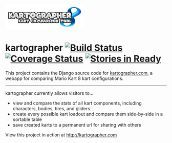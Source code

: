 <img src="kartographer/static/logo.png" alt="kartographer" width="245px">

# kartographer [![Build Status](https://travis-ci.org/dougwt/kartographer.svg)](https://travis-ci.org/dougwt/kartographer) [![Coverage Status](https://img.shields.io/coveralls/dougwt/kartographer.svg)](https://coveralls.io/r/dougwt/kartographer) [![Stories in Ready](https://badge.waffle.io/dougwt/kartographer.svg?label=ready&title=Ready)](http://waffle.io/dougwt/kartographer)

This project contains the Django source code for [kartographer.com](http://kartographer.com), a webapp for comparing Mario Kart 8 kart configurations. 

---

kartographer currently allows visitors to...

- view and compare the stats of all kart components, including characters, bodies, tires, and gliders
- create every possible kart loadout and compare them side-by-side in a sortable table
- save created karts to a permanent url for sharing with others

View this project in action at http://kartographer.com
